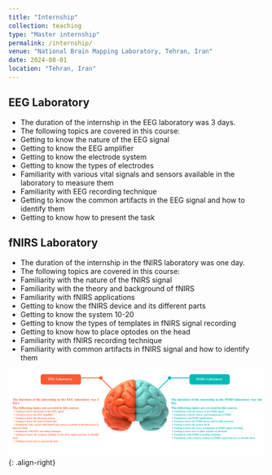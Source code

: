 ```yaml
---
title: "Internship"
collection: teaching
type: "Master internship"
permalink: /internship/
venue: "National Brain Mapping Laboratory, Tehran, Iran"
date: 2024-08-01
location: "Tehran, Iran"
---
```



## EEG Laboratory
- The duration of the internship in the EEG laboratory was 3 days.
- The following topics are covered in this course:
- Getting to know the nature of the EEG signal
- Getting to know the EEG amplifier
- Getting to know the electrode system
- Getting to know the types of electrodes
- Familiarity with various vital signals and sensors available in the laboratory to measure them
- Familiarity with EEG recording technique
- Getting to know the common artifacts in the EEG signal and how to identify them
- Getting to know how to present the task


## fNIRS Laboratory
- The duration of the internship in the fNIRS laboratory was one day.
- The following topics are covered in this course:
- Familiarity with the nature of the fNIRS signal
- Familiarity with the theory and background of fNIRS
- Familiarity with fNIRS applications
- Getting to know the fNIRS device and its different parts
- Getting to know the system 10-20
- Getting to know the types of templates in fNIRS signal recording
- Getting to know how to place optodes on the head
- Familiarity with fNIRS recording technique
- Familiarity with common artifacts in fNIRS signal and how to identify them




![](/images/Internship.jpg){: .align-right}
